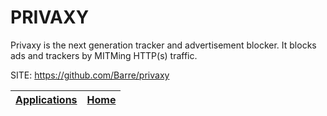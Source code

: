 # PRIVAXY

 Privaxy is the next generation tracker and advertisement blocker. It blocks ads and trackers by MITMing HTTP(s) traffic.

 SITE: https://github.com/Barre/privaxy

 | [Applications](https://portable-linux-apps.github.io/apps.html) | [Home](https://portable-linux-apps.github.io)
 | --- | --- |
